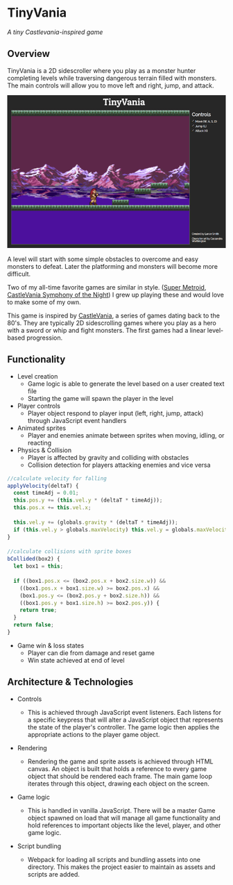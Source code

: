# **TinyVania**
_A tiny Castlevania-inspired game_

## **Overview**

TinyVania is a 2D sidescroller where you play as a monster hunter completing levels while traversing dangerous terrain filled with monsters. The main controls will allow you to move left and right, jump, and attack.

![TinyVania](./docs/game-window.png)

A level will start with some simple obstacles to overcome and easy monsters to defeat. Later the platforming and monsters will become more difficult.

Two of my all-time favorite games are similar in style. ([Super Metroid](https://en.wikipedia.org/wiki/Super_Metroid), [CastleVania Symphony of the Night](https://en.wikipedia.org/wiki/Castlevania:_Symphony_of_the_Night)) I grew up playing these and would love to make some of my own.

This game is inspired by [CastleVania](https://en.wikipedia.org/wiki/Castlevania), a series of games dating back to the 80's. They are typically 2D sidescrolling games where you play as a hero with a sword or whip and fight monsters. The first games had a linear level-based progression.

## **Functionality**

* Level creation
  * Game logic is able to generate the level based on a user created text file
  * Starting the game will spawn the player in the level
* Player controls
  * Player object respond to player input (left, right, jump, attack) through JavaScript event handlers
* Animated sprites
  * Player and enemies animate between sprites when moving, idling, or reacting
* Physics & Collision
  * Player is affected by gravity and colliding with obstacles
  * Collision detection for players attacking enemies and vice versa

```javascript
//calculate velocity for falling
applyVelocity(deltaT) {
  const timeAdj = 0.01;
  this.pos.y += (this.vel.y * (deltaT * timeAdj));
  this.pos.x += this.vel.x;

  this.vel.y += (globals.gravity * (deltaT * timeAdj));
  if (this.vel.y > globals.maxVelocity) this.vel.y = globals.maxVelocity;
}

//calculate collisions with sprite boxes
bCollided(box2) {
  let box1 = this;

  if ((box1.pos.x <= (box2.pos.x + box2.size.w)) &&
    ((box1.pos.x + box1.size.w) >= box2.pos.x) &&
    (box1.pos.y <= (box2.pos.y + box2.size.h)) &&
    ((box1.pos.y + box1.size.h) >= box2.pos.y)) {
    return true;
  }
  return false;
}
```

* Game win & loss states
  * Player can die from damage and reset game
  * Win state achieved at end of level

## **Architecture & Technologies**

* Controls
  * This is achieved through JavaScript event listeners. Each listens for a specific keypress that will alter a JavaScript object that represents the state of the player's controller. The game logic then applies the appropriate actions to the player game object.

* Rendering
  * Rendering the game and sprite assets is achieved through HTML canvas. An object is built that holds a reference to every game object that should be rendered each frame. The main game loop iterates through this object, drawing each object on the screen.

* Game logic
  * This is handled in vanilla JavaScript. There will be a master Game object spawned on load that will manage all game functionality and hold references to important objects like the level, player, and other game logic.

* Script bundling
  * Webpack for loading all scripts and bundling assets into one directory. This makes the project easier to maintain as assets and scripts are added.
